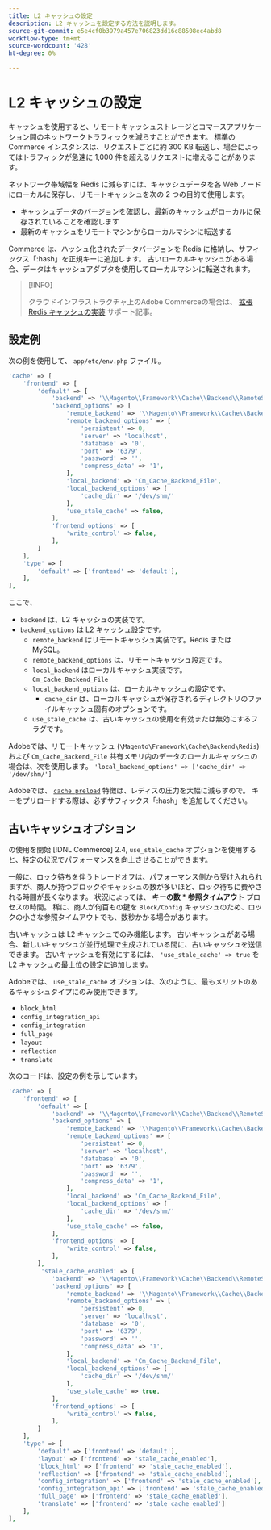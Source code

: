 ```yaml
---
title: L2 キャッシュの設定
description: L2 キャッシュを設定する方法を説明します。
source-git-commit: e5e4cf0b3979a457e706823dd16c88508ec4abd8
workflow-type: tm+mt
source-wordcount: '428'
ht-degree: 0%

---
```


# L2 キャッシュの設定

キャッシュを使用すると、リモートキャッシュストレージとコマースアプリケーション間のネットワークトラフィックを減らすことができます。 標準の Commerce インスタンスは、リクエストごとに約 300 KB 転送し、場合によってはトラフィックが急速に 1,000 件を超えるリクエストに増えることがあります。

ネットワーク帯域幅を Redis に減らすには、キャッシュデータを各 Web ノードにローカルに保存し、リモートキャッシュを次の 2 つの目的で使用します。

- キャッシュデータのバージョンを確認し、最新のキャッシュがローカルに保存されていることを確認します
- 最新のキャッシュをリモートマシンからローカルマシンに転送する

Commerce は、ハッシュ化されたデータバージョンを Redis に格納し、サフィックス「:hash」を正規キーに追加します。 古いローカルキャッシュがある場合、データはキャッシュアダプタを使用してローカルマシンに転送されます。

>[!INFO]
>
>クラウドインフラストラクチャ上のAdobe Commerceの場合は、 [拡張 Redis キャッシュの実装](https://support.magento.com/hc/en-us/articles/360049292532) サポート記事。

## 設定例

次の例を使用して、 `app/etc/env.php` ファイル。

```php
'cache' => [
    'frontend' => [
        'default' => [
            'backend' => '\\Magento\\Framework\\Cache\\Backend\\RemoteSynchronizedCache',
            'backend_options' => [
                'remote_backend' => '\\Magento\\Framework\\Cache\\Backend\\Redis',
                'remote_backend_options' => [
                    'persistent' => 0,
                    'server' => 'localhost',
                    'database' => '0',
                    'port' => '6379',
                    'password' => '',
                    'compress_data' => '1',
                ],
                'local_backend' => 'Cm_Cache_Backend_File',
                'local_backend_options' => [
                    'cache_dir' => '/dev/shm/'
                ],
                'use_stale_cache' => false,
            ],
            'frontend_options' => [
                'write_control' => false,
            ],
        ]
    ],
    'type' => [
        'default' => ['frontend' => 'default'],
    ],
],
```

ここで、

- `backend` は、L2 キャッシュの実装です。
- `backend_options` は L2 キャッシュ設定です。
   - `remote_backend` はリモートキャッシュ実装です。Redis または MySQL。
   - `remote_backend_options` は、リモートキャッシュ設定です。
   - `local_backend` はローカルキャッシュ実装です。 `Cm_Cache_Backend_File`
   - `local_backend_options` は、ローカルキャッシュの設定です。
      - `cache_dir` は、ローカルキャッシュが保存されるディレクトリのファイルキャッシュ固有のオプションです。
   - `use_stale_cache` は、古いキャッシュの使用を有効または無効にするフラグです。

Adobeでは、リモートキャッシュ (`\Magento\Framework\Cache\Backend\Redis`) および `Cm_Cache_Backend_File` 共有メモリ内のデータのローカルキャッシュの場合は、次を使用します。 `'local_backend_options' => ['cache_dir' => '/dev/shm/']`

Adobeでは、 [`cache preload`](redis-pg-cache.md#redis-preload-feature) 特徴は、レディスの圧力を大幅に減らすので。 キーをプリロードする際は、必ずサフィックス「:hash」を追加してください。

## 古いキャッシュオプション

の使用を開始 [!DNL Commerce] 2.4, `use_stale_cache` オプションを使用すると、特定の状況でパフォーマンスを向上させることができます。

一般に、ロック待ちを伴うトレードオフは、パフォーマンス側から受け入れられますが、商人が持つブロックやキャッシュの数が多いほど、ロック待ちに費やされる時間が長くなります。 状況によっては、 **キーの数** \* **参照タイムアウト** プロセスの時間。 稀に、商人が何百もの鍵を `Block/Config` キャッシュのため、ロックの小さな参照タイムアウトでも、数秒かかる場合があります。

古いキャッシュは L2 キャッシュでのみ機能します。 古いキャッシュがある場合、新しいキャッシュが並行処理で生成されている間に、古いキャッシュを送信できます。 古いキャッシュを有効にするには、 `'use_stale_cache' => true` を L2 キャッシュの最上位の設定に追加します。

Adobeでは、 `use_stale_cache` オプションは、次のように、最もメリットのあるキャッシュタイプにのみ使用できます。

- `block_html`
- `config_integration_api`
- `config_integration`
- `full_page`
- `layout`
- `reflection`
- `translate`

次のコードは、設定の例を示しています。

```php
'cache' => [
    'frontend' => [
        'default' => [
            'backend' => '\\Magento\\Framework\\Cache\\Backend\\RemoteSynchronizedCache',
            'backend_options' => [
                'remote_backend' => '\\Magento\\Framework\\Cache\\Backend\\Redis',
                'remote_backend_options' => [
                    'persistent' => 0,
                    'server' => 'localhost',
                    'database' => '0',
                    'port' => '6379',
                    'password' => '',
                    'compress_data' => '1',
                ],
                'local_backend' => 'Cm_Cache_Backend_File',
                'local_backend_options' => [
                    'cache_dir' => '/dev/shm/'
                ],
                'use_stale_cache' => false,
            ],
            'frontend_options' => [
                'write_control' => false,
            ],
        ],
         'stale_cache_enabled' => [
            'backend' => '\\Magento\\Framework\\Cache\\Backend\\RemoteSynchronizedCache',
            'backend_options' => [
                'remote_backend' => '\\Magento\\Framework\\Cache\\Backend\\Redis',
                'remote_backend_options' => [
                    'persistent' => 0,
                    'server' => 'localhost',
                    'database' => '0',
                    'port' => '6379',
                    'password' => '',
                    'compress_data' => '1',
                ],
                'local_backend' => 'Cm_Cache_Backend_File',
                'local_backend_options' => [
                    'cache_dir' => '/dev/shm/'
                ],
                'use_stale_cache' => true,
            ],
            'frontend_options' => [
                'write_control' => false,
            ],
        ]
    ],
    'type' => [
        'default' => ['frontend' => 'default'],
        'layout' => ['frontend' => 'stale_cache_enabled'],
        'block_html' => ['frontend' => 'stale_cache_enabled'],
        'reflection' => ['frontend' => 'stale_cache_enabled'],
        'config_integration' => ['frontend' => 'stale_cache_enabled'],
        'config_integration_api' => ['frontend' => 'stale_cache_enabled'],
        'full_page' => ['frontend' => 'stale_cache_enabled'],
        'translate' => ['frontend' => 'stale_cache_enabled']
    ],
],
```
